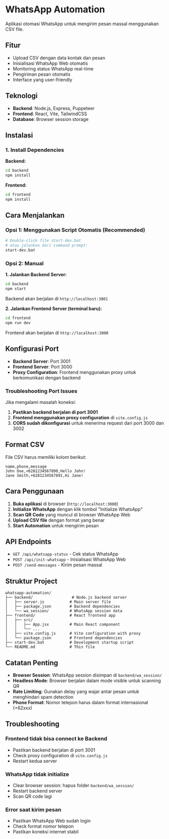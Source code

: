 # WhatsApp Automation

Aplikasi otomasi WhatsApp untuk mengirim pesan massal menggunakan CSV file.

## Fitur
- Upload CSV dengan data kontak dan pesan
- Inisialisasi WhatsApp Web otomatis
- Monitoring status WhatsApp real-time
- Pengiriman pesan otomatis
- Interface yang user-friendly

## Teknologi
- **Backend**: Node.js, Express, Puppeteer
- **Frontend**: React, Vite, TailwindCSS
- **Database**: Browser session storage

## Instalasi

### 1. Install Dependencies

**Backend:**
```bash
cd backend
npm install
```

**Frontend:**
```bash
cd frontend
npm install
```

## Cara Menjalankan

### Opsi 1: Menggunakan Script Otomatis (Recommended)
```bash
# Double-click file start-dev.bat
# atau jalankan dari command prompt:
start-dev.bat
```

### Opsi 2: Manual

**1. Jalankan Backend Server:**
```bash
cd backend
npm start
```
Backend akan berjalan di `http://localhost:3001`

**2. Jalankan Frontend Server (terminal baru):**
```bash
cd frontend
npm run dev
```
Frontend akan berjalan di `http://localhost:3000`

## Konfigurasi Port

- **Backend Server**: Port 3001
- **Frontend Server**: Port 3000
- **Proxy Configuration**: Frontend menggunakan proxy untuk berkomunikasi dengan backend

### Troubleshooting Port Issues

Jika mengalami masalah koneksi:

1. **Pastikan backend berjalan di port 3001**
2. **Frontend menggunakan proxy configuration** di `vite.config.js`
3. **CORS sudah dikonfigurasi** untuk menerima request dari port 3000 dan 3002

## Format CSV

File CSV harus memiliki kolom berikut:
```csv
name,phone,message
John Doe,+6281234567890,Hello John!
Jane Smith,+6281234567891,Hi Jane!
```

## Cara Penggunaan

1. **Buka aplikasi** di browser (`http://localhost:3000`)
2. **Initialize WhatsApp** dengan klik tombol "Initialize WhatsApp"
3. **Scan QR Code** yang muncul di browser WhatsApp Web
4. **Upload CSV file** dengan format yang benar
5. **Start Automation** untuk mengirim pesan

## API Endpoints

- `GET /api/whatsapp-status` - Cek status WhatsApp
- `POST /api/init-whatsapp` - Inisialisasi WhatsApp Web
- `POST /send-messages` - Kirim pesan massal

## Struktur Project

```
whatsapp-automation/
├── backend/                 # Node.js backend server
│   ├── server.js           # Main server file
│   ├── package.json        # Backend dependencies
│   └── wa_session/         # WhatsApp session data
├── frontend/               # React frontend app
│   ├── src/
│   │   ├── App.jsx         # Main React component
│   │   └── ...
│   ├── vite.config.js      # Vite configuration with proxy
│   └── package.json        # Frontend dependencies
├── start-dev.bat           # Development startup script
└── README.md               # This file
```

## Catatan Penting

- **Browser Session**: WhatsApp session disimpan di `backend/wa_session/`
- **Headless Mode**: Browser berjalan dalam mode visible untuk scanning QR
- **Rate Limiting**: Gunakan delay yang wajar antar pesan untuk menghindari spam detection
- **Phone Format**: Nomor telepon harus dalam format internasional (+62xxx)

## Troubleshooting

### Frontend tidak bisa connect ke Backend
- Pastikan backend berjalan di port 3001
- Check proxy configuration di `vite.config.js`
- Restart kedua server

### WhatsApp tidak initialize
- Clear browser session: hapus folder `backend/wa_session/`
- Restart backend server
- Scan QR code lagi

### Error saat kirim pesan
- Pastikan WhatsApp Web sudah login
- Check format nomor telepon
- Pastikan koneksi internet stabil
